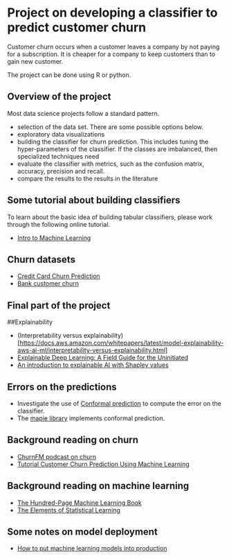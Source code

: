 # Project on developing a classifier to predict customer churn

Customer churn occurs when a customer leaves a company
by not paying for a subscription. It is cheaper for a company
to keep customers than to gain new customer.

The project can be done using R or python.

## Overview of the project

Most data science projects follow a standard pattern.

* selection of the data set. There are some possible options below.
* exploratory data visualizations
* building the classifier for churn prediction. This includes tuning the hyper-parameters of the classifier. If the classes are imbalanced, then specialized
techniques need
* evaluate the classifier with metrics, such as the confusion matrix, accuracy, precision and recall.
* compare the results to the results in the literature

## Some tutorial about building classifiers

To learn about the basic idea of building tabular classifiers, please
work through the following online tutorial.

* [Intro to Machine Learning](https://www.kaggle.com/learn/intro-to-machine-learning)


## Churn datasets

* [Credit Card Churn Prediction](https://www.kaggle.com/datasets/anwarsan/credit-card-bank-churn)
* [Bank customer churn](https://www.kaggle.com/datasets/mathchi/churn-for-bank-customers)

##  Final part of the project

##Explainability

* (Interpretability versus explainability)[https://docs.aws.amazon.com/whitepapers/latest/model-explainability-aws-ai-ml/interpretability-versus-explainability.html]
* [Explainable Deep Learning: A Field Guide for the Uninitiated](https://arxiv.org/abs/2004.14545)
* [An introduction to explainable AI with Shapley values](https://shap.readthedocs.io/en/latest/example_notebooks/overviews/An%20introduction%20to%20explainable%20AI%20with%20Shapley%20values.html)

## Errors on the predictions 

* Investigate the use of [Conformal prediction](https://en.wikipedia.org/wiki/Conformal_prediction) to compute the error on the classifier.
* The [mapie library](https://mapie.readthedocs.io/en/latest/) implements conformal prediction.



##  Background reading on churn

*  [ChurnFM podcast on churn](https://www.churn.fm/)
*  [Tutorial Customer Churn Prediction Using Machine Learning](https://medium.com/@allanouko17/customer-churn-prediction-using-machine-learning-ddf4cd7c9fd4)

##  Background reading on machine learning

* [The Hundred-Page Machine Learning Book](https://themlbook.com/)
* [The Elements of Statistical Learning](https://hastie.su.domains/ElemStatLearn/)


## Some notes on model deployment

* [How to put machine learning models into production](https://stackoverflow.blog/2020/10/12/how-to-put-machine-learning-models-into-production/)